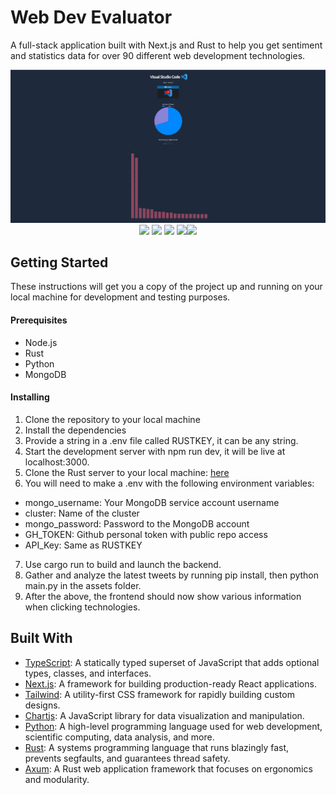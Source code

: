 # Web Dev Evaluator

A full-stack application built with Next.js and Rust to help you get sentiment and statistics data for over 90 different web development technologies.

<img src="public/wde.png">

<div align="center">
<img src="https://img.shields.io/badge/typescript-%23007ACC.svg?style=for-the-badge&logo=typescript&logoColor=white"> <img src="https://img.shields.io/badge/Nextjs-black?style=for-the-badge&logo=next.js&logoColor=white"> <img src="https://img.shields.io/badge/tailwindcss-%2338B2AC.svg?style=for-the-badge&logo=tailwind-css&logoColor=white"> <img src="https://img.shields.io/badge/rust-%23000000.svg?style=for-the-badge&logo=rust&logoColor=white"><img src="https://img.shields.io/badge/MongoDB-%234ea94b.svg?style=for-the-badge&logo=mongodb&logoColor=white">
</div>

## Getting Started

These instructions will get you a copy of the project up and running on your local machine for development and testing purposes.

#### Prerequisites

- Node.js
- Rust
- Python
- MongoDB

#### Installing

1. Clone the repository to your local machine
2. Install the dependencies
3. Provide a string in a .env file called RUSTKEY, it can be any string.
4. Start the development server with npm run dev, it will be live at localhost:3000.
5. Clone the Rust server to your local machine: [here](https://github.com/wesngu28/rustwde)
6. You will need to make a .env with the following environment variables:

- mongo_username: Your MongoDB service account username
- cluster: Name of the cluster
- mongo_password: Password to the MongoDB account
- GH_TOKEN: Github personal token with public repo access
- API_Key: Same as RUSTKEY

7. Use cargo run to build and launch the backend.
8. Gather and analyze the latest tweets by running pip install, then python main.py in the assets folder.
9. After the above, the frontend should now show various information when clicking technologies.

## Built With

- [TypeScript](https://www.typescriptlang.org/): A statically typed superset of JavaScript that adds optional types, classes, and interfaces.
- [Next.js](https://nextjs.org/): A framework for building production-ready React applications.
- [Tailwind](https://tailwindcss.com/): A utility-first CSS framework for rapidly building custom designs.
- [Chartjs](https://www.chartjs.org/): A JavaScript library for data visualization and manipulation.
- [Python](https://www.python.org/): A high-level programming language used for web development, scientific computing, data analysis, and more.
- [Rust](https://www.rust-lang.org/): A systems programming language that runs blazingly fast, prevents segfaults, and guarantees thread safety.
- [Axum](https://github.com/tokio-rs/axum): A Rust web application framework that focuses on ergonomics and modularity.

